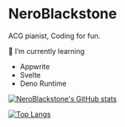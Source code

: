 # NeroBlackstone

ACG pianist, Coding for fun.

🌱 I’m currently learning
- Appwrite
- Svelte
- Deno Runtime

[![NeroBlackstone's GitHub stats](https://github-readme-stats.vercel.app/api?username=NeroBlackstone&theme=dark)
](https://github.com/NeroBlackstone/github-readme-stats)

[![Top Langs](https://github-readme-stats.vercel.app/api/top-langs/?username=NeroBlackstone&hide=css,html,Nunjucks,Sass,Scss&theme=dark)](https://github.com/NeroBlackstone/github-readme-stats)
